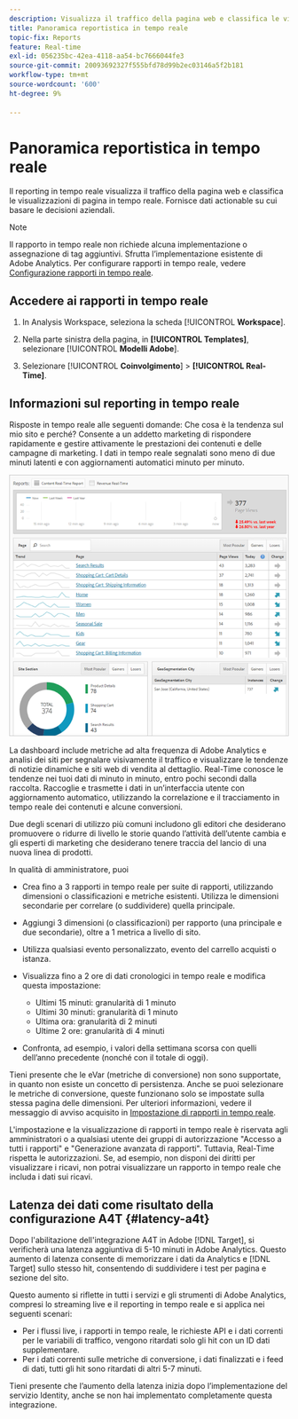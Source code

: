```yaml
---
description: Visualizza il traffico della pagina web e classifica le visualizzazioni di pagina in tempo reale. Fornisce dati actionable su cui basare le decisioni aziendali.
title: Panoramica reportistica in tempo reale
topic-fix: Reports
feature: Real-time
exl-id: 056235bc-42ea-4118-aa54-bc7666044fe3
source-git-commit: 20093692327f555bfd78d99b2ec03146a5f2b181
workflow-type: tm+mt
source-wordcount: '600'
ht-degree: 9%

---
```


# Panoramica reportistica in tempo reale

Il reporting in tempo reale visualizza il traffico della pagina web e classifica le visualizzazioni di pagina in tempo reale. Fornisce dati actionable su cui basare le decisioni aziendali.

>[!NOTE]
>
>Il rapporto in tempo reale non richiede alcuna implementazione o assegnazione di tag aggiuntivi. Sfrutta l’implementazione esistente di Adobe Analytics. Per configurare rapporti in tempo reale, vedere [Configurazione rapporti in tempo reale](/help/admin/admin/c-manage-report-suites/c-edit-report-suites/realtime/t-realtime-admin.md).

## Accedere ai rapporti in tempo reale

1. In Analysis Workspace, seleziona la scheda [!UICONTROL **Workspace**].

1. Nella parte sinistra della pagina, in **[!UICONTROL Templates]**, selezionare [!UICONTROL **Modelli Adobe**].

1. Selezionare [!UICONTROL **Coinvolgimento**] > **[!UICONTROL Real-Time]**.

## Informazioni sul reporting in tempo reale

Risposte in tempo reale alle seguenti domande: Che cosa è la tendenza sul mio sito e perché? Consente a un addetto marketing di rispondere rapidamente e gestire attivamente le prestazioni dei contenuti e delle campagne di marketing. I dati in tempo reale segnalati sono meno di due minuti latenti e con aggiornamenti automatici minuto per minuto.

![](/help/admin/admin/c-manage-report-suites/c-edit-report-suites/realtime/assets/report-realtime.png)

La dashboard include metriche ad alta frequenza di Adobe Analytics e analisi dei siti per segnalare visivamente il traffico e visualizzare le tendenze di notizie dinamiche e siti web di vendita al dettaglio. Real-Time conosce le tendenze nei tuoi dati di minuto in minuto, entro pochi secondi dalla raccolta. Raccoglie e trasmette i dati in un’interfaccia utente con aggiornamento automatico, utilizzando la correlazione e il tracciamento in tempo reale dei contenuti e alcune conversioni.

Due degli scenari di utilizzo più comuni includono gli editori che desiderano promuovere o ridurre di livello le storie quando l’attività dell’utente cambia e gli esperti di marketing che desiderano tenere traccia del lancio di una nuova linea di prodotti.

In qualità di amministratore, puoi

* Crea fino a 3 rapporti in tempo reale per suite di rapporti, utilizzando dimensioni o classificazioni e metriche esistenti. Utilizza le dimensioni secondarie per correlare (o suddividere) quella principale.
* Aggiungi 3 dimensioni (o classificazioni) per rapporto (una principale e due secondarie), oltre a 1 metrica a livello di sito.
* Utilizza qualsiasi evento personalizzato, evento del carrello acquisti o istanza.
* Visualizza fino a 2 ore di dati cronologici in tempo reale e modifica questa impostazione:

   * Ultimi 15 minuti: granularità di 1 minuto
   * Ultimi 30 minuti: granularità di 1 minuto
   * Ultima ora: granularità di 2 minuti
   * Ultime 2 ore: granularità di 4 minuti

* Confronta, ad esempio, i valori della settimana scorsa con quelli dell’anno precedente (nonché con il totale di oggi).

Tieni presente che le eVar (metriche di conversione) non sono supportate, in quanto non esiste un concetto di persistenza. Anche se puoi selezionare le metriche di conversione, queste funzionano solo se impostate sulla stessa pagina delle dimensioni. Per ulteriori informazioni, vedere il messaggio di avviso acquisito in [Impostazione di rapporti in tempo reale](/help/components/c-real-time-reporting/t-realtime-admin.md).

L&#39;impostazione e la visualizzazione di rapporti in tempo reale è riservata agli amministratori o a qualsiasi utente dei gruppi di autorizzazione &quot;Accesso a tutti i rapporti&quot; e &quot;Generazione avanzata di rapporti&quot;. Tuttavia, Real-Time rispetta le autorizzazioni. Se, ad esempio, non disponi dei diritti per visualizzare i ricavi, non potrai visualizzare un rapporto in tempo reale che includa i dati sui ricavi.

## Latenza dei dati come risultato della configurazione A4T {#latency-a4t}

Dopo l&#39;abilitazione dell&#39;integrazione A4T in Adobe [!DNL Target], si verificherà una latenza aggiuntiva di 5-10 minuti in Adobe Analytics. Questo aumento di latenza consente di memorizzare i dati da Analytics e [!DNL Target] sullo stesso hit, consentendo di suddividere i test per pagina e sezione del sito.

Questo aumento si riflette in tutti i servizi e gli strumenti di Adobe Analytics, compresi lo streaming live e il reporting in tempo reale e si applica nei seguenti scenari:

* Per i flussi live, i rapporti in tempo reale, le richieste API e i dati correnti per le variabili di traffico, vengono ritardati solo gli hit con un ID dati supplementare.
* Per i dati correnti sulle metriche di conversione, i dati finalizzati e i feed di dati, tutti gli hit sono ritardati di altri 5-7 minuti.

Tieni presente che l’aumento della latenza inizia dopo l’implementazione del servizio Identity, anche se non hai implementato completamente questa integrazione.
